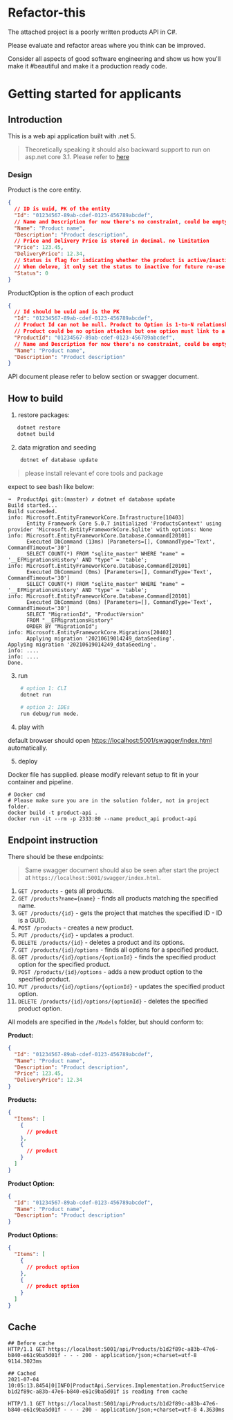 # Refactor-this
The attached project is a poorly written products API in C#.

Please evaluate and refactor areas where you think can be improved.

Consider all aspects of good software engineering and show us how you'll make it #beautiful and make it a production ready code.

# Getting started for applicants
## Introduction
This is a web api application built with .net 5.
> Theoretically speaking it should also backward support to run on asp.net core 3.1. 
> Please refer to [here](https://docs.microsoft.com/en-us/dotnet/core/dotnet-five)

### Design
Product is the core entity. 
```json
{
  // ID is uuid, PK of the entity
  "Id": "01234567-89ab-cdef-0123-456789abcdef",
  // Name and Description for now there's no constraint, could be empty.
  "Name": "Product name",
  "Description": "Product description",
  // Price and Delivery Price is stored in decimal. no limitation
  "Price": 123.45,
  "DeliveryPrice": 12.34,
  // Status is flag for indicating whether the product is active/inactive. 
  // When deleve, it only set the status to inactive for future re-use.
  "Status": 0
}
```

ProductOption is the option of each product
```json
{
  // Id should be uuid and is the PK
  "Id": "01234567-89ab-cdef-0123-456789abcdef",
  // Product Id can not be null. Product to Option is 1-to-N relationship.
  // Product could be no option attaches but one option must link to a product.
  "ProductId": "01234567-89ab-cdef-0123-456789abcdef",
  // Name and Description for now there's no constraint, could be empty.
  "Name": "Product name",
  "Description": "Product description"
}
```

API document please refer to below section or swagger document.

## How to build
1. restore packages:
```bash
   dotnet restore
   dotnet build
```
2. data migration and seeding
```bash
    dotnet ef database update
```
> please install relevant ef core tools and package

expect to see bash like below:
```console
➜  ProductApi git:(master) ✗ dotnet ef database update
Build started...
Build succeeded.
info: Microsoft.EntityFrameworkCore.Infrastructure[10403]
      Entity Framework Core 5.0.7 initialized 'ProductsContext' using provider 'Microsoft.EntityFrameworkCore.Sqlite' with options: None
info: Microsoft.EntityFrameworkCore.Database.Command[20101]
      Executed DbCommand (13ms) [Parameters=[], CommandType='Text', CommandTimeout='30']
      SELECT COUNT(*) FROM "sqlite_master" WHERE "name" = '__EFMigrationsHistory' AND "type" = 'table';
info: Microsoft.EntityFrameworkCore.Database.Command[20101]
      Executed DbCommand (0ms) [Parameters=[], CommandType='Text', CommandTimeout='30']
      SELECT COUNT(*) FROM "sqlite_master" WHERE "name" = '__EFMigrationsHistory' AND "type" = 'table';
info: Microsoft.EntityFrameworkCore.Database.Command[20101]
      Executed DbCommand (0ms) [Parameters=[], CommandType='Text', CommandTimeout='30']
      SELECT "MigrationId", "ProductVersion"
      FROM "__EFMigrationsHistory"
      ORDER BY "MigrationId";
info: Microsoft.EntityFrameworkCore.Migrations[20402]
      Applying migration '20210619014249_dataSeeding'.
Applying migration '20210619014249_dataSeeding'.
info: ....
info: ....
Done.
```

3. run
```bash
    # option 1: CLI
    dotnet run
    
    # option 2: IDEs
    run debug/run mode.
```

4. play with

default browser should open [https://localhost:5001/swagger/index.html](https://localhost:5001/swagger/index.html) automatically. 

5. deploy

Docker file has supplied. please modify relevant setup to fit in your container and pipeline.

```
# Docker cmd
# Please make sure you are in the solution folder, not in project folder.
docker build -t product-api .
docker run -it --rm -p 2333:80 --name product_api product-api
```



## Endpoint instruction

There should be these endpoints:

> Same swagger document should also be seen after start the project at `https://localhost:5001/swagger/index.html`.

1. `GET /products` - gets all products.
2. `GET /products?name={name}` - finds all products matching the specified name.
3. `GET /products/{id}` - gets the project that matches the specified ID - ID is a GUID.
4. `POST /products` - creates a new product.
5. `PUT /products/{id}` - updates a product.
6. `DELETE /products/{id}` - deletes a product and its options.
7. `GET /products/{id}/options` - finds all options for a specified product.
8. `GET /products/{id}/options/{optionId}` - finds the specified product option for the specified product.
9. `POST /products/{id}/options` - adds a new product option to the specified product.
10. `PUT /products/{id}/options/{optionId}` - updates the specified product option.
11. `DELETE /products/{id}/options/{optionId}` - deletes the specified product option.

All models are specified in the `/Models` folder, but should conform to:

**Product:**
```json
{
  "Id": "01234567-89ab-cdef-0123-456789abcdef",
  "Name": "Product name",
  "Description": "Product description",
  "Price": 123.45,
  "DeliveryPrice": 12.34
}
```

**Products:**

```json
{
  "Items": [
    {
      // product
    },
    {
      // product
    }
  ]
}
```

**Product Option:**
```json
{
  "Id": "01234567-89ab-cdef-0123-456789abcdef",
  "Name": "Product name",
  "Description": "Product description"
}
```

**Product Options:**
```json
{
  "Items": [
    {
      // product option
    },
    {
      // product option
    }
  ]
}
```

## Cache

```
## Before cache
HTTP/1.1 GET https://localhost:5001/api/Products/b1d2f89c-a83b-47e6-b840-e61c9ba5d01f - - - 200 - application/json;+charset=utf-8 9114.3023ms 

## Cached
2021-07-04 10:05:13.8454|0|INFO|ProductApi.Services.Implementation.ProductService|Product b1d2f89c-a83b-47e6-b840-e61c9ba5d01f is reading from cache 

HTTP/1.1 GET https://localhost:5001/api/Products/b1d2f89c-a83b-47e6-b840-e61c9ba5d01f - - - 200 - application/json;+charset=utf-8 4.3630ms 


```

